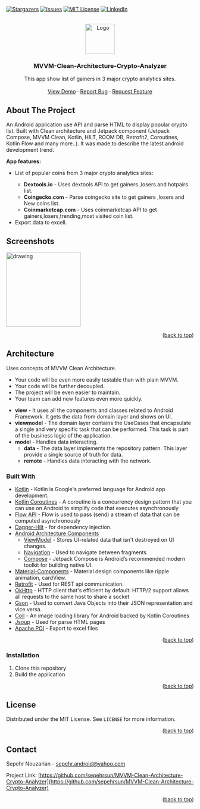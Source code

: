 <a name="readme-top"></a>

[![Stargazers][stars-shield]][stars-url] 
[![Issues][issues-shield]][issues-url]
[![MIT License][license-shield]][license-url]
[![LinkedIn][linkedin-shield]][linkedin-url]

<!-- PROJECT LOGO -->
<br />
<div align="center">
  <a href="https://github.com/sepehrsun/MVVM-Clean-Architecture-Crypto-Analyzer">
    <img
      src="https://github.com/sepehrsun/MVVM-Clean-Architecture-Crypto-Analyzer/blob/master/app/src/main/res/drawable/ic_launcher.png?raw=true"
      alt="Logo"
      width="80"
      height="80"
    />
  </a>

  <h3 align="center">MVVM-Clean-Architecture-Crypto-Analyzer</h3>

  <p align="center">
    This app show list of gainers in 3 major crypto analytics sites.
    <br />
    <br />
    <a href="https://github.com/sepehrsun/MVVM-Clean-Architecture-Crypto-Analyzer">View Demo</a>
    ·
    <a href="https://github.com/sepehrsun/MVVM-Clean-Architecture-Crypto-Analyzer/issues">Report Bug</a>
    ·
    <a href="https://github.com/sepehrsun/MVVM-Clean-Architecture-Crypto-Analyzer/issues"
      >Request Feature</a
    >
  </p>
</div>

## About The Project 

An Android application use API and parse HTML to display
popular crypto list. Built with Clean architecture and Jetpack component
(Jetpack Compose, MVVM Clean, Kotlin, HILT, ROOM DB, Retrofit2, Coroutines,
Kotlin Flow and many more..). It was made to describe the latest android
development trend.

<p dir="auto"><strong>App features:</strong></p>
<ul dir="auto">
  <li>List of popular coins from 3 major crypto analytics sites:</li>
  <ul dir="auto">
    <li>
      <strong>Dextools.io</strong> - Uses dextools API to get gainers ,losers
      and hotpairs list.
    </li>
    <li>
      <strong>Coingecko.com</strong> - Parse coingecko site to get gainers
      ,losers and New coins list.
    </li>
    <li>
      <strong>Coinmarketcap.com</strong> - Uses coinmarketcap API to get
      gainers,losers,trending,most visited coin list.
    </li>
  </ul>
  <li>Export data to excell.</li>
</ul>

## Screenshots 

<img src="https://github.com/sepehrsun/MVVM-Clean-Architecture-Crypto-Analyzer/blob/master/Screenshot.png?raw=true" alt="drawing" style="width:200px;"/>

<p align="right">(<a href="#readme-top">back to top</a>)</p>

## Architecture 

Uses concepts of MVVM Clean Architecture. 
- Your code will be even more easily testable than with plain MVVM.
- Your code will be further decoupled.
- The project will be even easier to maintain.
- Your team can add new features even more quickly.

<ul dir="auto">
  <li>
    <strong>view</strong> - It uses all the components and classes related to
    Android Framework. It gets the data from domain layer and shows on UI.
  </li>
  <li>
    <strong>viewmodel</strong> - The domain layer contains the UseCases that
    encapsulate a single and very specific task that can be performed. This task
    is part of the business logic of the application.
  </li>
  <li>
    <strong>model</strong> - Handles data interacting.
    <ul dir="auto">
      <li>
        <strong>data</strong> - The data layer implements the repository
        pattern. This layer provide a single source of truth for data.
      </li>
      <li>
        <strong>remote</strong> - Handles data interacting with the network.
      </li>
    </ul>
  </li>
</ul>

### Built With

<ul dir="auto">
  <li>
    <a href="https://kotlinlang.org/" rel="nofollow">Kotlin</a> - Kotlin is
    Google's preferred language for Android app development.
  </li>
  <li>
    <a href="https://github.com/Kotlin/kotlinx.coroutines">Kotlin Coroutines</a>
    - A coroutine is a concurrency design pattern that you can use on Android to
    simplify code that executes asynchronously
  </li>
  <li>
    <a
      href="https://kotlin.github.io/kotlinx.coroutines/kotlinx-coroutines-core/kotlinx.coroutines.flow/"
      rel="nofollow"
      >Flow API</a
    >
    - Flow is used to pass (send) a stream of data that can be computed
    asynchronously
  </li>
  <li>
    <a
      href="https://developer.android.com/training/dependency-injection/hilt-android"
      rel="nofollow"
      >Dagger-Hilt</a
    >
    - for dependency injection.
  </li>
  <li>
    <a
      href="https://developer.android.com/topic/libraries/architecture"
      rel="nofollow"
      >Android Architecture Components</a
    >
    <ul dir="auto">
      <li>
        <a
          href="https://developer.android.com/topic/libraries/architecture/viewmodel"
          rel="nofollow"
          >ViewModel</a
        >
        - Stores UI-related data that isn't destroyed on UI changes.
      </li>
      <li>
        <a
          href="https://developer.android.com/guide/navigation/navigation-getting-started"
          rel="nofollow"
          >Navigation</a
        >
        - Used to navigate between fragments.
      </li>
      <li>
        <a href="https://developer.android.com/jetpack/compose" rel="nofollow"
          >Compose</a
        >
        - Jetpack Compose is Android’s recommended modern toolkit for building
        native UI.
      </li>
    </ul>
  </li>
  <li>
    <a href="https://github.com/material-components/material-components-android"
      >Material-Components</a
    >
    - Material design components like ripple animation, cardView.
  </li>
  <li>
    <a href="https://github.com/square/retrofit">Retrofit</a> - Used for REST
    api communication.
  </li>
  <li>
    <a href="http://square.github.io/okhttp/" rel="nofollow">OkHttp</a> - HTTP
    client that's efficient by default: HTTP/2 support allows all requests to
    the same host to share a socket
  </li>
  <li>
    <a href="https://github.com/square/moshi">Gson</a> - Used to convert Java
    Objects into their JSON representation and vice versa.
  </li>
  <li>
    <a href="https://github.com/chrisbanes/accompanist/blob/main/coil/README.md"
      >Coil</a
    >
    - An image loading library for Android backed by Kotlin Coroutines
  </li>
  <li>
    <a href="https://github.com/chrisbanes/accompanist/blob/main/coil/README.md"
      >Jsoup</a
    >
    - Used for parse HTML pages
  </li>
  <li>
    <a href="https://github.com/chrisbanes/accompanist/blob/main/coil/README.md"
      >Apache POI</a
    >
    - Export to excel files
  </li>
</ul>

<p align="right">(<a href="#readme-top">back to top</a>)</p>

### Installation 

1. Clone this repository
2. Build the application

<p align="right">(<a href="#readme-top">back to top</a>)</p>

<!-- LICENSE -->
## License 

Distributed under the MIT License. See `LICENSE` for more
information.

<p align="right">(<a href="#readme-top">back to top</a>)</p>

<!-- CONTACT -->
## Contact 

Sepehr Nouzarian - sepehr.android@yahoo.com

Project Link: [https://github.com/sepehrsun/MVVM-Clean-Architecture-Crypto-Analyzer](https://github.com/sepehrsun/MVVM-Clean-Architecture-Crypto-Analyzer)

<p align="right">(<a href="#readme-top">back to top</a>)</p>

<!-- MARKDOWN LINKS & IMAGES -->
<!-- https://www.markdownguide.org/basic-syntax/#reference-style-links -->
[contributors-shield]:https://img.shields.io/github/contributors/github_username/repo_name.svg?style=for-the-badge
[contributors-url]:https://github.com/sepehrsun/MVVM-Clean-Architecture-Crypto-Analyzer/graphs/contributors 
[stars-shield]:https://img.shields.io/github/stars/github_username/repo_name.svg?style=for-the-badge
[stars-url]: https://github.com/sepehrsun/MVVM-Clean-Architecture-Crypto-Analyzer/stargazers
[issues-shield]:https://img.shields.io/github/issues/github_username/repo_name.svg?style=for-the-badge
[issues-url]: https://github.com/sepehrsun/MVVM-Clean-Architecture-Crypto-Analyzer/issues
[license-shield]:https://img.shields.io/github/license/github_username/repo_name.svg?style=for-the-badge
[license-url]:https://github.com/sepehrsun/MVVM-Clean-Architecture-Crypto-Analyzer/blob/master/LICENSE.txt
[linkedin-shield]:https://img.shields.io/badge/-LinkedIn-black.svg?style=for-the-badge&logo=linkedin&colorB=555
[linkedin-url]: https://www.linkedin.com/in/sepehr-nozaryian-4856ba64/
[product-screenshot]: https://github.com/sepehrsun/MVVM-Clean-Architecture-Crypto-Analyzer/blob/master/Screenshot.png?raw=true

